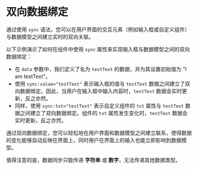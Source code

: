 <template is="exm-article">
<a href="../../publics/examples/sync/demo.html" preview></a>
<a href="../../publics/examples/sync/test-demo.html" main></a>
<a href="../../publics/examples/sync/custom-input.html"></a>
</template>

# 双向数据绑定

通过使用 `sync` 语法，您可以在用户界面的交互元素（例如输入框或自定义组件）与数据模型之间建立实时的双向关联。

以下示例演示了如何在组件中使用 `sync` 属性来实现输入框与数据模型之间的双向数据绑定：

- 在 `data` 参数中，我们定义了名为 `testText` 的数据，并为其设置初始值为 "I am testText"。
- 使用 `sync:value="testText"` 表示输入框的值与 `testText` 数据之间建立了双向数据绑定。因此，当用户在输入框中输入内容时，`testText` 数据会实时更新，反之亦然。
- 同样，使用 `sync:txt="testText"` 表示自定义组件的 `txt` 属性与 `testText` 数据之间建立了双向数据绑定。组件的 `txt` 属性发生变化时，`testText` 数据会实时更新，反之亦然。

通过双向数据绑定，您可以轻松地在用户界面和数据模型之间建立联系，使得数据的变化能够自动反映在界面上，同时用户在界面上的输入也能立即影响到数据模型。

值得注意的是，数据同步只能传递 **字符串** 或 **数字**，无法传递其他数据类型。
